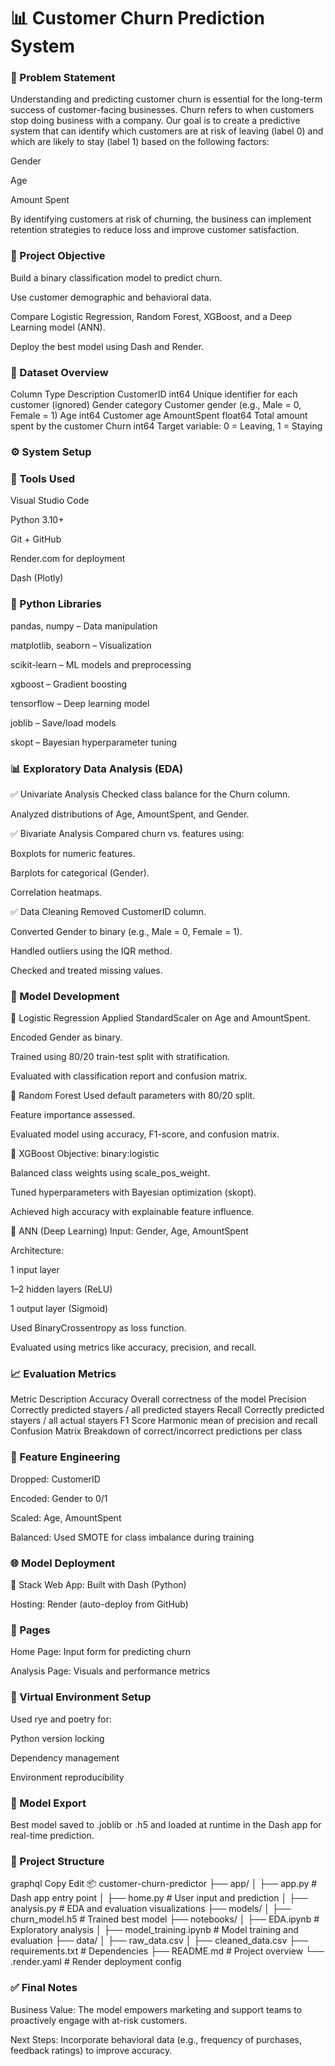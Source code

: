 # 📊 Customer Churn Prediction System
### 🧩 Problem Statement
Understanding and predicting customer churn is essential for the long-term success of customer-facing businesses. Churn refers to when customers stop doing business with a company. Our goal is to create a predictive system that can identify which customers are at risk of leaving (label 0) and which are likely to stay (label 1) based on the following factors:

Gender

Age

Amount Spent

By identifying customers at risk of churning, the business can implement retention strategies to reduce loss and improve customer satisfaction.

### 🎯 Project Objective
Build a binary classification model to predict churn.

Use customer demographic and behavioral data.

Compare Logistic Regression, Random Forest, XGBoost, and a Deep Learning model (ANN).

Deploy the best model using Dash and Render.

### 📂 Dataset Overview
Column	Type	Description
CustomerID	int64	Unique identifier for each customer (ignored)
Gender	category	Customer gender (e.g., Male = 0, Female = 1)
Age	int64	Customer age
AmountSpent	float64	Total amount spent by the customer
Churn	int64	Target variable: 0 = Leaving, 1 = Staying

### ⚙️ System Setup
### 🔧 Tools Used
Visual Studio Code

Python 3.10+

Git + GitHub

Render.com for deployment

Dash (Plotly)

### 🐍 Python Libraries
pandas, numpy – Data manipulation

matplotlib, seaborn – Visualization

scikit-learn – ML models and preprocessing

xgboost – Gradient boosting

tensorflow – Deep learning model

joblib – Save/load models

skopt – Bayesian hyperparameter tuning

### 📊 Exploratory Data Analysis (EDA)
✅ Univariate Analysis
Checked class balance for the Churn column.

Analyzed distributions of Age, AmountSpent, and Gender.

✅ Bivariate Analysis
Compared churn vs. features using:

Boxplots for numeric features.

Barplots for categorical (Gender).

Correlation heatmaps.

✅ Data Cleaning
Removed CustomerID column.

Converted Gender to binary (e.g., Male = 0, Female = 1).

Handled outliers using the IQR method.

Checked and treated missing values.

### 🤖 Model Development
🔸 Logistic Regression
Applied StandardScaler on Age and AmountSpent.

Encoded Gender as binary.

Trained using 80/20 train-test split with stratification.

Evaluated with classification report and confusion matrix.

🔸 Random Forest
Used default parameters with 80/20 split.

Feature importance assessed.

Evaluated model using accuracy, F1-score, and confusion matrix.

🔸 XGBoost
Objective: binary:logistic

Balanced class weights using scale_pos_weight.

Tuned hyperparameters with Bayesian optimization (skopt).

Achieved high accuracy with explainable feature influence.

🔸 ANN (Deep Learning)
Input: Gender, Age, AmountSpent

Architecture:

1 input layer

1–2 hidden layers (ReLU)

1 output layer (Sigmoid)

Used BinaryCrossentropy as loss function.

Evaluated using metrics like accuracy, precision, and recall.

### 📈 Evaluation Metrics
Metric	Description
Accuracy	Overall correctness of the model
Precision	Correctly predicted stayers / all predicted stayers
Recall	Correctly predicted stayers / all actual stayers
F1 Score	Harmonic mean of precision and recall
Confusion Matrix	Breakdown of correct/incorrect predictions per class

### 💾 Feature Engineering
Dropped: CustomerID

Encoded: Gender to 0/1

Scaled: Age, AmountSpent

Balanced: Used SMOTE for class imbalance during training

### 🌐 Model Deployment
🔧 Stack
Web App: Built with Dash (Python)

Hosting: Render (auto-deploy from GitHub)

### 📄 Pages
Home Page: Input form for predicting churn

Analysis Page: Visuals and performance metrics

### 🔧 Virtual Environment Setup
Used rye and poetry for:

Python version locking

Dependency management

Environment reproducibility

### 🧠 Model Export
Best model saved to .joblib or .h5 and loaded at runtime in the Dash app for real-time prediction.

### 📁 Project Structure
graphql
Copy
Edit
📦 customer-churn-predictor
├── app/
│   ├── app.py               # Dash app entry point
│   ├── home.py              # User input and prediction
│   ├── analysis.py          # EDA and evaluation visualizations
├── models/
│   ├── churn_model.h5       # Trained best model
├── notebooks/
│   ├── EDA.ipynb            # Exploratory analysis
│   ├── model_training.ipynb # Model training and evaluation
├── data/
│   ├── raw_data.csv
│   ├── cleaned_data.csv
├── requirements.txt         # Dependencies
├── README.md                # Project overview
└── .render.yaml             # Render deployment config
### ✅ Final Notes
Business Value: The model empowers marketing and support teams to proactively engage with at-risk customers.

Next Steps: Incorporate behavioral data (e.g., frequency of purchases, feedback ratings) to improve accuracy.
